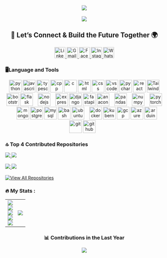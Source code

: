 <!-- README completed and enhanced with neon theme, animated stats, and verified links. Feel free to personalize further! 🚀 -->
###

<h1 align="center">
<img src="https://readme-typing-svg.demolab.com?font=Fira+Code&size=32&duration=2000&pause=1000&color=00FFF7&center=true&vCenter=true&repeat=false&width=600&lines=%F0%9F%98%8E+Who%27s+Behind+the+Code+%F0%9F%91%A8%E2%80%8D%F0%9F%92%BB%3F" />


</h1>

<p align="center">
  <img src="https://readme-typing-svg.herokuapp.com?font=Fira+Code&size=22&pause=1000&color=00FFF7&center=true&vCenter=true&width=800&lines=Hi%2C+I%27m+Ratul+Pal.;Full+Stack+Cloud+Native+Engineer+%7C+3%2B+Years+of+Experience.;Scalable+App+Builder+☁️+%7C+DevOps+Enthusiast.;I+craft+clean+code+with+creative+impact+🚀" />
</p>




<h2 align="center">🤝 Let’s Connect & Build the Future Together 🌍</h2>

<p align="center">
   <a href="https://www.linkedin.com/in/ratul-pal/" target="_blank">
    <img src="https://raw.githubusercontent.com/maurodesouza/profile-readme-generator/master/src/assets/icons/social/linkedin/default.svg" width="35" alt="LinkedIn" />
  </a>
  <a href="https://mail.google.com/mail/?view=cm&to=ratulpal26@gmail.com" target="_blank">
    <img src="https://raw.githubusercontent.com/maurodesouza/profile-readme-generator/master/src/assets/icons/social/gmail/default.svg" width="35" alt="Gmail" />
  </a>
  <a href="https://www.facebook.com/profile.php?id=100075706825564" target="_blank">
    <img src="https://raw.githubusercontent.com/maurodesouza/profile-readme-generator/master/src/assets/icons/social/facebook/default.svg" width="35" alt="Facebook" />
  </a>
  <a href="https://www.instagram.com/ratul_pal97/?hl=en" target="_blank">
    <img src="https://raw.githubusercontent.com/maurodesouza/profile-readme-generator/master/src/assets/icons/social/instagram/default.svg" width="35" alt="Instagram" />
  </a>
  <a href="https://wa.me/917602658313" target="_blank">
    <img src="https://raw.githubusercontent.com/maurodesouza/profile-readme-generator/master/src/assets/icons/social/whatsapp/default.svg" width="35" alt="WhatsApp" />
  </a>
</p>




###

<h3 align="left">🖥️Language and Tools</h3>


<p align="center">
  <img src="https://cdn.jsdelivr.net/gh/devicons/devicon/icons/python/python-original.svg" height="40" alt="python" />
  <img src="https://cdn.jsdelivr.net/gh/devicons/devicon/icons/javascript/javascript-original.svg" height="40" alt="javascript" />
  <img src="https://cdn.jsdelivr.net/gh/devicons/devicon/icons/typescript/typescript-original.svg" height="40" alt="typescript" />
  <img src="https://cdn.jsdelivr.net/gh/devicons/devicon/icons/cplusplus/cplusplus-original.svg" height="40" alt="cpp" />
  <img src="https://cdn.jsdelivr.net/gh/devicons/devicon/icons/c/c-original.svg" height="40" alt="c" />
  <img src="https://cdn.jsdelivr.net/gh/devicons/devicon/icons/html5/html5-original.svg" height="40" alt="html" />
  <img src="https://cdn.jsdelivr.net/gh/devicons/devicon/icons/css3/css3-original.svg" height="40" alt="css" />
  <img src="https://cdn.jsdelivr.net/gh/devicons/devicon/icons/vscode/vscode-original.svg" height="40" alt="vscode" />
  <img src="https://upload.wikimedia.org/wikipedia/commons/1/1d/PyCharm_Icon.svg" height="40" alt="pycharm" />
  <img src="https://cdn.jsdelivr.net/gh/devicons/devicon/icons/react/react-original.svg" height="40" alt="react" />
  <a href="https://tailwindcss.com" target="_blank" rel="noreferrer">
  <img src="https://upload.wikimedia.org/wikipedia/commons/d/d5/Tailwind_CSS_Logo.svg" alt="Tailwind CSS" width="40" height="40"/>
</a>
  <img src="https://cdn.jsdelivr.net/gh/devicons/devicon/icons/bootstrap/bootstrap-original.svg" height="40" alt="bootstrap" />
  <img src="https://skillicons.dev/icons?i=flask" height="40" alt="flask logo"  /><img width="12" />
  <img src="https://cdn.simpleicons.org/nodedotjs/339933" height="40" alt="nodejs logo"  /><img width="12" />
  <img src="https://skillicons.dev/icons?i=express" height="40" alt="express logo"  />
  <img src="https://cdn.jsdelivr.net/gh/devicons/devicon/icons/django/django-plain.svg" height="40" alt="django" />
  <img src="https://cdn.jsdelivr.net/gh/devicons/devicon/icons/fastapi/fastapi-original.svg" height="40" alt="fastapi" />
  <img src="https://cdn.jsdelivr.net/gh/devicons/devicon/icons/anaconda/anaconda-original.svg" height="40" alt="anaconda logo"  /><img width="12" />
  <img src="https://cdn.jsdelivr.net/gh/devicons/devicon/icons/pandas/pandas-original.svg" height="40" alt="pandas logo"  /><img width="12" />
  <img src="https://cdn.jsdelivr.net/gh/devicons/devicon/icons/numpy/numpy-original.svg" height="40" alt="numpy logo"  /><img width="12" />
  <img src="https://cdn.jsdelivr.net/gh/devicons/devicon/icons/pytorch/pytorch-original.svg" height="40" alt="pytorch logo"  /><img width="12" />
  <img src="https://cdn.jsdelivr.net/gh/devicons/devicon/icons/mongodb/mongodb-original.svg" height="40" alt="mongodb" />
  <img src="https://cdn.jsdelivr.net/gh/devicons/devicon/icons/postgresql/postgresql-original.svg" height="40" alt="postgresql" />
  <img src="https://cdn.jsdelivr.net/gh/devicons/devicon/icons/mysql/mysql-original.svg" height="40" alt="mysql" />
  <img src="https://cdn.simpleicons.org/gnubash/4EAA25" height="40" alt="bash logo"  />
  <img src="https://cdn.simpleicons.org/ubuntu/E95420" height="40" alt="ubuntu logo"  /><img width="12" />
  <img src="https://cdn.jsdelivr.net/gh/devicons/devicon/icons/docker/docker-original.svg" height="40" alt="docker" />
  <img src="https://cdn.jsdelivr.net/gh/devicons/devicon/icons/kubernetes/kubernetes-plain.svg" height="40" alt="kubernetes" />
  <img src="https://cdn.jsdelivr.net/gh/devicons/devicon/icons/googlecloud/googlecloud-original.svg" height="40" alt="gcp" />
  <img src="https://cdn.jsdelivr.net/gh/devicons/devicon/icons/azure/azure-original.svg" height="40" alt="azure" />
  <img src="https://upload.wikimedia.org/wikipedia/commons/8/87/Arduino_Logo.svg" height="40" alt="arduino" />
  <img src="https://cdn.jsdelivr.net/gh/devicons/devicon/icons/git/git-original.svg" height="40" alt="git" />
  <img src="https://skillicons.dev/icons?i=github" height="40" alt="github logo"  /><img width="12" />
</p>

###

### 🔝 Top 4 Contributed Repositories

<div align="left">
  
  <a href="https://github.com/cherry0097/Django-Blogs-Project" target="_blank">
    <img src="https://github-readme-stats.vercel.app/api/pin/?username=cherry0097&repo=LearnPython&theme=react&bg_color=0D1117&title_color=00FFF7&text_color=ffffff&icon_color=00FFF7&hide_border=true" />
  </a>
  
  <a href="https://github.com/cherry0097/LearnPython" target="_blank">
    <img src="https://github-readme-stats.vercel.app/api/pin/?username=cherry0097&repo=Database&theme=react&bg_color=0D1117&title_color=00FFF7&text_color=ffffff&icon_color=00FFF7&hide_border=true" />
  </a>
</div>

<br/>

<div align="left">
  <a href="https://github.com/cherry0097/Database" target="_blank">
    <img src="https://github-readme-stats.vercel.app/api/pin/?username=cherry0097&repo=ProjectEmployee&theme=react&bg_color=0D1117&title_color=00FFF7&text_color=ffffff&icon_color=00FFF7&hide_border=true" />
  </a>

  <a href="https://github.com/cherry0097/ProjectEmployee" target="_blank">
    <img src="https://github-readme-stats.vercel.app/api/pin/?username=cherry0097&repo=React_Learning&theme=react&bg_color=0D1117&title_color=00FFF7&text_color=ffffff&icon_color=00FFF7&hide_border=true" />
  </a>
</div>

<br/>

<div align="left">
<a href="https://github.com/cherry0097?tab=repositories" target="_blank">
  <img src="https://img.shields.io/badge/🚀 VIEW ALL PROJECTS ON GITHUB-0D1117?style=for-the-badge&logo=github&logoColor=00FFF7&labelColor=1A1A1A&color=00FFF7" alt="View All Repositories" />
</a>

</div>




<!-- My Stats Header -->
<h3 align="left">🔥 My Stats :</h3>
<table border="0">
  <tr>
    <td>
      <img src="https://readme-typing-svg.herokuapp.com?font=Fira+Code&size=16&pause=16000&speed=50&deleteSpeed=50&color=00FFF7&center=false&width=435&lines=class+Engineer%3A" /><br>
      <img src="https://readme-typing-svg.herokuapp.com?font=Fira+Code&size=16&startDelay=2500&pause=13500&speed=50&deleteSpeed=50&color=00FFF7&center=false&width=435&lines=++++def+__init__(self)%3A" /><br>
      <img src="https://readme-typing-svg.herokuapp.com?font=Fira+Code&size=16&startDelay=5000&pause=11000&speed=50&deleteSpeed=50&color=00FFF7&center=false&width=435&lines=++++++++self.role+='Full+Stack+Cloud+Native+Engineer'" /><br>
      <img src="https://readme-typing-svg.herokuapp.com?font=Fira+Code&size=16&startDelay=8000&pause=8500&speed=50&deleteSpeed=50&color=00FFF7&center=false&width=435&lines=++++++++self.traits+='Pythonic+Thinker+%F0%9F%A7%A0'" /><br>
      <img src="https://readme-typing-svg.herokuapp.com?font=Fira+Code&size=16&startDelay=10500&pause=6000&speed=50&deleteSpeed=50&color=00FFF7&center=false&width=435&lines=++++++++self.mindset+='Always+Building+%F0%9F%9A%80'" />
    </td>
<td>
      <img src="https://github-readme-stats.vercel.app/api?username=cherry0097&show_icons=true&hide_border=true&bg_color=0D1117&title_color=00FFF7&icon_color=00FFF7&text_color=ffffff" />
    </td>
  </tr>
</table>











###

<h3 align="center">📊 Contributions in the Last Year</h3>

<div align="center">
  <img src="https://github-readme-activity-graph.vercel.app/graph?username=cherry0097&theme=react-dark&bg_color=0D1117&color=00FFF7&line=00FFF7&point=FFFFFF&hide_border=true" />
</div>
